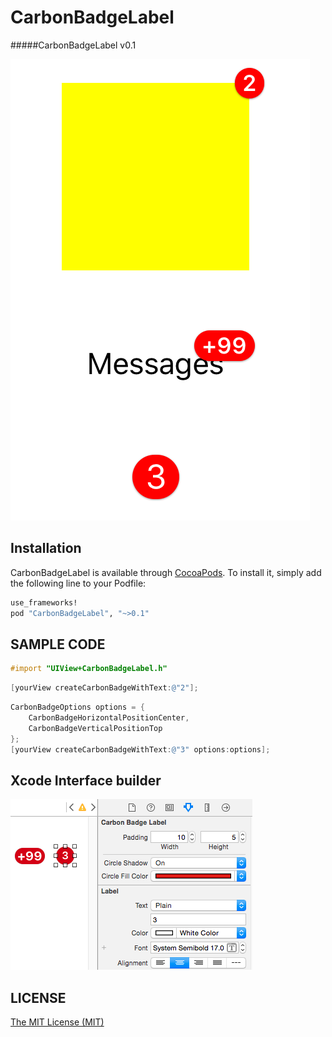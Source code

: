 # CarbonBadgeLabel
#####CarbonBadgeLabel v0.1

![alt tag](https://github.com/ermalkaleci/CarbonBadgeLabel/blob/master/Screenshots/screenshot_2.png)

## Installation

CarbonBadgeLabel is available through [CocoaPods](http://cocoapods.org). To install
it, simply add the following line to your Podfile:

```ruby
use_frameworks!
pod "CarbonBadgeLabel", "~>0.1"
```

## SAMPLE CODE
```objective-c
#import "UIView+CarbonBadgeLabel.h"
```
```objective-c
[yourView createCarbonBadgeWithText:@"2"];
```

```objective-c
CarbonBadgeOptions options = {
	CarbonBadgeHorizontalPositionCenter,
	CarbonBadgeVerticalPositionTop
};
[yourView createCarbonBadgeWithText:@"3" options:options];
```

## Xcode Interface builder
![alt tag](https://github.com/ermalkaleci/CarbonBadgeLabel/blob/master/Screenshots/screenshot_1.png)

## LICENSE
[The MIT License (MIT)](https://github.com/ermalkaleci/CarbonBadgeLabel/blob/master/LICENSE)
